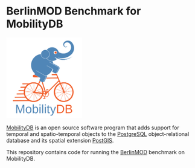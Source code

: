 BerlinMOD Benchmark for MobilityDB
==================================

<img src="doc/images/mobilitydb-logo.svg" width="200" alt="MobilityDB Logo" />

[MobilityDB](https://github.com/ULB-CoDE-WIT/MobilityDB) is an open source software program that adds support for temporal and spatio-temporal objects to the [PostgreSQL](https://www.postgresql.org/) object-relational database and its spatial extension [PostGIS](http://postgis.net/).

This repository contains code for running the [BerlinMOD](http://dna.fernuni-hagen.de/secondo/BerlinMOD/BerlinMOD.html) benchmark on MobilityDB.
